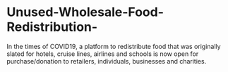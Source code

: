 # Unused-Wholesale-Food-Redistribution-
In the times of COVID19, a platform to redistribute food that was originally slated for hotels, cruise lines, airlines and schools is now open for purchase/donation to retailers, individuals, businesses and charities.
